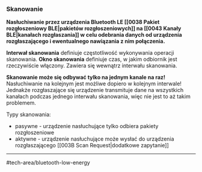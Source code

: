 ### Skanowanie
**Nasłuchiwanie przez urządzenia Bluetooth LE [[0038 Pakiet rozgłoszeniowy BLE|pakietów rozgłoszeniowych]] na [[0043 Kanały BLE|kanałach rozgłaszania]] w celu odebrania danych od urządzenia rozgłaszającego i ewentualnego nawiązania z nim połączenia.**

**Interwał skanowania** definiuje częstotliwość wykonywania operacji skanowania.
**Okno skanowania** definiuje czas, w jakim odbiornik jest rzeczywiście włączony. Zawiera się wewnątrz interwału skanowania.

**Skanowanie może się odbywać tylko na jednym kanale na raz!** Nasłuchiwanie na kolejnym jest możliwe dopiero w kolejnym interwale! Jednakże rozgłaszające się urządzenie transmituje dane na wszystkich kanałach podczas jednego interwału skanowania, więc nie jest to aż takim problemem.

Typy skanowania:
- pasywne - urządzenie nasłuchujące tylko odbiera pakiety rozgłoszeniowe
- aktywne - urządzenie nasłuchujące może wysłać do urządzenia rozgłaszającego [[003B Scan Request|dodatkowe zapytanie]]

---
#tech-area/bluetooth-low-energy 